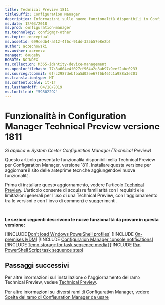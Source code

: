 ```yaml
---
title: Technical Preview 1811
titleSuffix: Configuration Manager
description: Informazioni sulle nuove funzionalità disponibili in Configuration Manager Technical Preview versione 1811.
ms.date: 12/03/2018
ms.prod: configuration-manager
ms.technology: configmgr-other
ms.topic: conceptual
ms.assetid: 699cedb4-af12-4f6c-91dd-325b57e8e2bf
author: aczechowski
ms.author: aaroncz
manager: dougeby
ROBOTS: NOINDEX
ms.collection: M365-identity-device-management
ms.openlocfilehash: 77d8a604e4f027cf964a2e8ab9749eef2abc0233
ms.sourcegitcommit: 6f4c2987debfba5d02ee67f6b461c1a988a3e201
ms.translationtype: HT
ms.contentlocale: it-IT
ms.lasthandoff: 04/18/2019
ms.locfileid: "59802292"
---
```

# <a name="capabilities-in-configuration-manager-technical-preview-version-1811"></a>Funzionalità in Configuration Manager Technical Preview versione 1811 

*Si applica a: System Center Configuration Manager (Technical Preview)*

Questo articolo presenta le funzionalità disponibili nella Technical Preview per Configuration Manager, versione 1811. Installare questa versione per aggiornare il sito delle anteprime tecniche aggiungendovi nuove funzionalità. 

Prima di installare questo aggiornamento, vedere l'articolo [Technical Preview](/sccm/core/get-started/technical-preview). L'articolo consente di acquisire familiarità con i requisiti e le limitazioni generali per l'uso di una Technical Preview, con l'aggiornamento tra le versioni e con l'invio di commenti e suggerimenti.     


<!--  Known Issues Template
## Known issues 

[!INCLUDE [known issue title](includes/known-issue-bugid.md)]

-->



<br>

**Le sezioni seguenti descrivono le nuove funzionalità da provare in questa versione:**  

[!INCLUDE [Don't load Windows PowerShell profiles](includes/1811/1359239.md)]
[!INCLUDE [On-premises MDM](includes/1811/1359124.md)]
[!INCLUDE [Configuration Manager console notifications](includes/1811/1318035.md)]
[!INCLUDE [Temp storage for task sequence media](includes/1811/1359388.md)]
[!INCLUDE [Run PowerShell Script task sequence step](includes/1811/1359389.md)]



## <a name="next-steps"></a>Passaggi successivi

Per altre informazioni sull'installazione o l'aggiornamento del ramo Technical Preview, vedere [Technical Preview](/sccm/core/get-started/technical-preview).    

Per altre informazioni sui diversi rami di Configuration Manager, vedere [Scelta del ramo di Configuration Manager da usare](/sccm/core/understand/which-branch-should-i-use)
